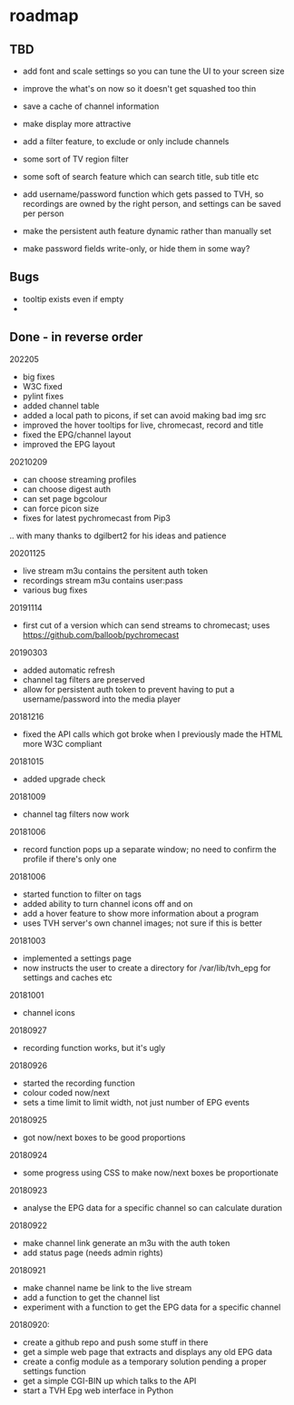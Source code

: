 # roadmap

## TBD

* add font and scale settings so you can tune the UI to your screen size
* improve the what's on now so it doesn't get squashed too thin
* save a cache of channel information
* make display more attractive

* add a filter feature, to exclude or only include channels
* some sort of TV region filter
* some soft of search feature which can search title, sub title etc

* add username/password function which gets passed to TVH, so
  recordings are owned by the right person, and settings can be
  saved per person
* make the persistent auth feature dynamic rather than manually set
* make password fields write-only, or hide them in some way?


## Bugs
* tooltip exists even if empty
* 

## Done - in reverse order

202205
* big fixes
* W3C fixed
* pylint fixes
* added channel table
* added a local path to picons, if set can avoid making bad img src
* improved the hover tooltips for live, chromecast, record and title
* fixed the EPG/channel layout
* improved the EPG layout

20210209
* can choose streaming profiles
* can choose digest auth
* can set page bgcolour
* can force picon size
* fixes for latest pychromecast from Pip3

.. with many thanks to dgilbert2 for his ideas and patience

20201125
* live stream m3u contains the persitent auth token
* recordings stream m3u contains user:pass
* various bug fixes

20191114
* first cut of a version which can send streams to chromecast;
  uses https://github.com/balloob/pychromecast

20190303
* added automatic refresh
* channel tag filters are preserved
* allow for persistent auth token to prevent having to put a username/password into the media player

20181216
* fixed the API calls which got broke when I previously made the HTML more W3C compliant

20181015
* added upgrade check

20181009
* channel tag filters now work

20181006
* record function pops up a separate window; no need to confirm the profile if there's only one

20181006
* started function to filter on tags
* added ability to turn channel icons off and on
* add a hover feature to show more information about a program
* uses TVH server's own channel images; not sure if this is better

20181003
* implemented a settings page
* now instructs the user to create a directory for /var/lib/tvh_epg for settings and caches etc

20181001
* channel icons

20180927
* recording function works, but it's ugly

20180926
* started the recording function
* colour coded now/next
* sets a time limit to limit width, not just number of EPG events

20180925
* got now/next boxes to be good proportions

20180924
* some progress using CSS to make now/next boxes be proportionate

20180923
* analyse the EPG data for a specific channel so can calculate duration

20180922
* make channel link generate an m3u with the auth token
* add status page (needs admin rights)

20180921
* make channel name be link to the live stream
* add a function to get the channel list
* experiment with a function to get the EPG data for a specific channel

20180920:
* create a github repo and push some stuff in there
* get a simple web page that extracts and displays any old EPG data
* create a config module as a temporary solution pending a proper settings function
* get a simple CGI-BIN up which talks to the API
* start a TVH Epg web interface in Python


